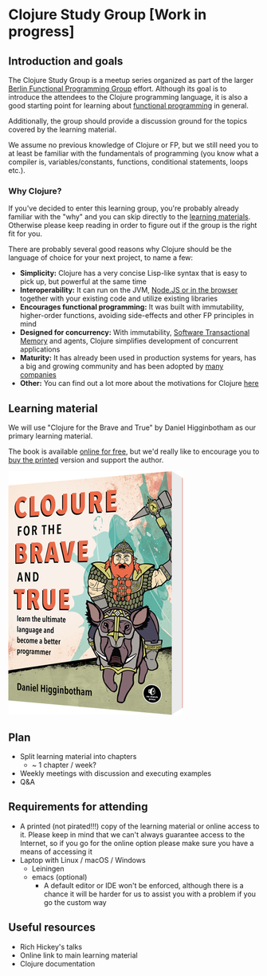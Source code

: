 # Clojure Study Group [Work in progress]

## Introduction and goals

The Clojure Study Group is a meetup series organized as part of the larger [Berlin Functional Programming Group](https://www.meetup.com/de-DE/Berlin-Functional-Programming-Group/) effort. Although its goal is to introduce the attendees to the Clojure programming language, it is also a good starting point for learning about [functional programming](https://en.wikipedia.org/wiki/Functional_programming) in general. 

Additionally, the group should provide a discussion ground for the topics covered by the learning material.

We assume no previous knowledge of Clojure or FP, but we still need you to at least be familiar with the fundamentals of programming (you know what a compiler is, variables/constants, functions, conditional statements, loops etc.).

### Why Clojure? 

If you've decided to enter this learning group, you're probably already familiar with the "why" and you can skip directly to the [learning materials](#learning_material). Otherwise please keep reading in order to figure out if the group is the right fit for you. 

There are probably several good reasons why Clojure should be the language of choice for your next project, to name a few:
* __Simplicity:__ Clojure has a very concise Lisp-like syntax that is easy to pick up, but powerful at the same time
* __Interoperability:__ It can run on the JVM, [Node.JS or in the browser](https://clojurescript.org/) together with your existing code and utilize existing libraries
* __Encourages functional programming:__ It was built with immutability, higher-order functions, avoiding side-effects and other FP principles in mind
* __Designed for concurrency:__ With immutability, [Software Transactional Memory](https://en.wikipedia.org/wiki/Software_transactional_memory) and agents, Clojure simplifies development of concurrent applications
* __Maturity:__ It has already been used in production systems for years, has a big and growing community and has been adopted by [many companies](https://clojure.org/community/companies)
* __Other:__ You can find out a lot more about the motivations for Clojure [here](https://clojure.org/about/rationale)

## Learning material<a name="learning_material"></a>

We will use "Clojure for the Brave and True" by Daniel Higginbotham as our primary learning material.

The book is available [online for free](https://www.braveclojure.com/clojure-for-the-brave-and-true/), but we'd really like to encourage you to [buy the printed](https://www.amazon.de/Clojure-Brave-True-Ultimate-Programmer/dp/1593275919/ref=sr_1_1?ie=UTF8&qid=1504465315&sr=8-1&keywords=clojure+for+the+brave+and+true) version and support the author. 


![Clojure for the Brave and True](img/clojure-for-the-brave-and-true.png) 

## Plan

<!-- THROW-AWAY POINTS -->

* Split learning material into chapters
    * ~ 1 chapter / week?
* Weekly meetings with discussion and executing examples
* Q&A 

<!-- END OF THROW-AWAY POINTS -->

## Requirements for attending

<!-- THROW-AWAY POINTS -->
* A printed (not pirated!!!) copy of the learning material or online access to it. Please keep in mind that we can't always guarantee access to the Internet, so if you go for the online option please make sure you have a means of accessing it
* Laptop with Linux / macOS / Windows
    * Leiningen
    * emacs (optional)
        * A default editor or IDE won't be enforced, although there is a chance it will be harder for us to assist you with a problem if you go the custom way

<!-- END OF THROW-AWAY POINTS -->

## Useful resources

<!-- THROW-AWAY POINTS -->

* Rich Hickey's talks
* Online link to main learning material
* Clojure documentation

<!-- END OF THROW-AWAY POINTS -->